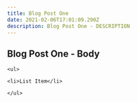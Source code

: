 ```yaml
---
title: Blog Post One
date: 2021-02-06T17:01:09.290Z
description: Blog Post One - DESCRIPTION
---
```

## Blog Post One - Body

`<ul>`

`<li>List Item</li>`

`</ul>`